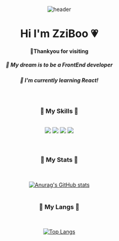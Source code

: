 <div align="center"> 


![header](https://capsule-render.vercel.app/api?type=wave&&color=BBD8F7&height=200&section=header&fontSize=80&&animation=fadeIn&fontColor=FDF7FF)



<h1>Hi I'm ZziBoo 💗</h1>
<h4>🌷Thankyou for visiting</h4>
<h5>🌵 My dream is to be a FrontEnd developer</h5>
<h5>🌱 I'm currently learning React!</h5>

<br>
<h3>🍍 My Skills 🍍 </h3> <br>
	
<img src="https://img.shields.io/badge/HTML5-FF7052?style=flat&logo=HTML5&logoColor=white"/>
	<img src="https://img.shields.io/badge/CSS3-52AAFF?style=flat&logo=CSS3&logoColor=white"/>
	<img src="https://img.shields.io/badge/JavaScript-FFAB00?style=flat&logo=JavaScript&logoColor=white"/>
	<img src="https://img.shields.io/badge/React-54C6FC?style=flat&logo=React&logoColor=white"/>

<br>
<br>
<br>

<h3>🍏 My Stats 🍏</h3> <br>	
	
[![Anurag's GitHub stats](https://github-readme-stats.vercel.app/api?username=ZziBooOooo&show_icons=true&include_all_commits=true&title_color=A2C758&icon_color=FC8E56&count_private=true)](https://github.com/anuraghazra/github-readme-stats)
<br>
<br>

<h3>🍊 My Langs 🍊</h3> <br>

[![Top Langs](https://github-readme-stats.vercel.app/api/top-langs/?username=ZziBooOooo&layout=compact&title_color=FC8E56&theme=vue)](https://github.com/anuraghazra/github-readme-stats)

<br>
<br>
</div>
